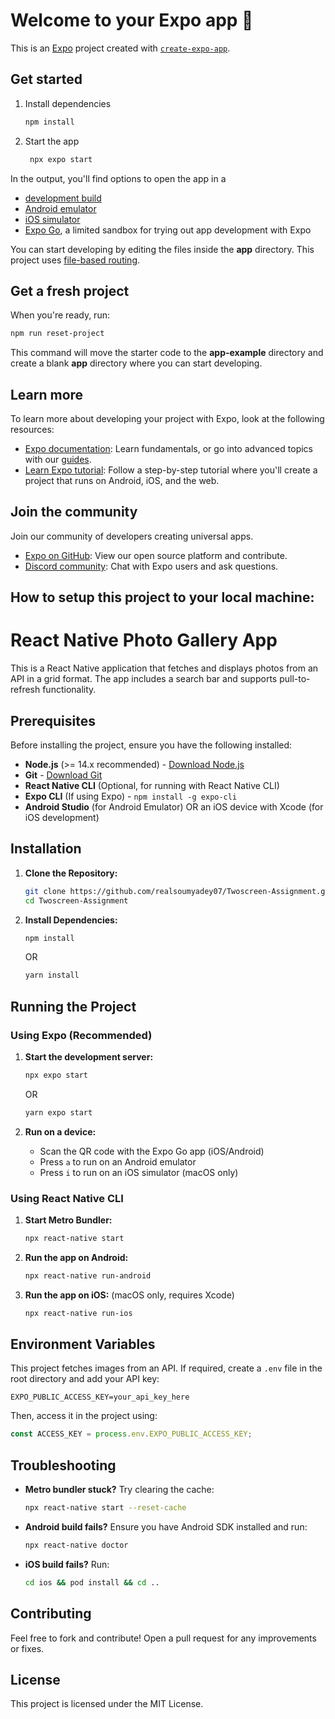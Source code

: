 # Welcome to your Expo app 👋

This is an [Expo](https://expo.dev) project created with [`create-expo-app`](https://www.npmjs.com/package/create-expo-app).

## Get started

1. Install dependencies

   ```bash
   npm install
   ```

2. Start the app

   ```bash
    npx expo start
   ```

In the output, you'll find options to open the app in a

- [development build](https://docs.expo.dev/develop/development-builds/introduction/)
- [Android emulator](https://docs.expo.dev/workflow/android-studio-emulator/)
- [iOS simulator](https://docs.expo.dev/workflow/ios-simulator/)
- [Expo Go](https://expo.dev/go), a limited sandbox for trying out app development with Expo

You can start developing by editing the files inside the **app** directory. This project uses [file-based routing](https://docs.expo.dev/router/introduction).

## Get a fresh project

When you're ready, run:

```bash
npm run reset-project
```

This command will move the starter code to the **app-example** directory and create a blank **app** directory where you can start developing.

## Learn more

To learn more about developing your project with Expo, look at the following resources:

- [Expo documentation](https://docs.expo.dev/): Learn fundamentals, or go into advanced topics with our [guides](https://docs.expo.dev/guides).
- [Learn Expo tutorial](https://docs.expo.dev/tutorial/introduction/): Follow a step-by-step tutorial where you'll create a project that runs on Android, iOS, and the web.

## Join the community

Join our community of developers creating universal apps.

- [Expo on GitHub](https://github.com/expo/expo): View our open source platform and contribute.
- [Discord community](https://chat.expo.dev): Chat with Expo users and ask questions.


## How to setup this project to your local machine:
# React Native Photo Gallery App

This is a React Native application that fetches and displays photos from an API in a grid format. The app includes a search bar and supports pull-to-refresh functionality.

## Prerequisites

Before installing the project, ensure you have the following installed:

- **Node.js** (>= 14.x recommended) - [Download Node.js](https://nodejs.org/)
- **Git** - [Download Git](https://git-scm.com/)
- **React Native CLI** (Optional, for running with React Native CLI)
- **Expo CLI** (If using Expo) - `npm install -g expo-cli`
- **Android Studio** (for Android Emulator) OR an iOS device with Xcode (for iOS development)

## Installation

1. **Clone the Repository:**
   ```sh
   git clone https://github.com/realsoumyadey07/Twoscreen-Assignment.git
   cd Twoscreen-Assignment
   ```

2. **Install Dependencies:**
   ```sh
   npm install
   ```
   OR
   ```sh
   yarn install
   ```

## Running the Project

### Using Expo (Recommended)

1. **Start the development server:**
   ```sh
   npx expo start
   ```
   OR
   ```sh
   yarn expo start
   ```

2. **Run on a device:**
   - Scan the QR code with the Expo Go app (iOS/Android)
   - Press `a` to run on an Android emulator
   - Press `i` to run on an iOS simulator (macOS only)

### Using React Native CLI

1. **Start Metro Bundler:**
   ```sh
   npx react-native start
   ```

2. **Run the app on Android:**
   ```sh
   npx react-native run-android
   ```

3. **Run the app on iOS:** (macOS only, requires Xcode)
   ```sh
   npx react-native run-ios
   ```

## Environment Variables

This project fetches images from an API. If required, create a `.env` file in the root directory and add your API key:

```env
EXPO_PUBLIC_ACCESS_KEY=your_api_key_here
```

Then, access it in the project using:
```javascript
const ACCESS_KEY = process.env.EXPO_PUBLIC_ACCESS_KEY;
```

## Troubleshooting

- **Metro bundler stuck?** Try clearing the cache:
  ```sh
  npx react-native start --reset-cache
  ```
- **Android build fails?** Ensure you have Android SDK installed and run:
  ```sh
  npx react-native doctor
  ```
- **iOS build fails?** Run:
  ```sh
  cd ios && pod install && cd ..
  ```

## Contributing

Feel free to fork and contribute! Open a pull request for any improvements or fixes.

## License

This project is licensed under the MIT License.

